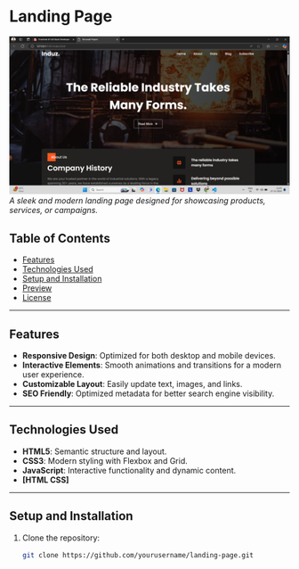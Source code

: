 # Landing Page

![image alt](https://github.com/ShiruvatiNarasimha/landing-page/blob/91c025de1552dc2eec7617c56d397e497b9f227d/Screenshot%20(198).png)
*A sleek and modern landing page designed for showcasing products, services, or campaigns.*

## Table of Contents

- [Features](#features)  
- [Technologies Used](#technologies-used)  
- [Setup and Installation](#setup-and-installation)  
- [Preview](#preview)  
- [License](#license)

---

## Features

- **Responsive Design**: Optimized for both desktop and mobile devices.  
- **Interactive Elements**: Smooth animations and transitions for a modern user experience.  
- **Customizable Layout**: Easily update text, images, and links.  
- **SEO Friendly**: Optimized metadata for better search engine visibility.

---

## Technologies Used

- **HTML5**: Semantic structure and layout.  
- **CSS3**: Modern styling with Flexbox and Grid.  
- **JavaScript**: Interactive functionality and dynamic content.  
- **[HTML CSS]** 

---

## Setup and Installation

1. Clone the repository:  
   ```bash
   git clone https://github.com/yourusername/landing-page.git
